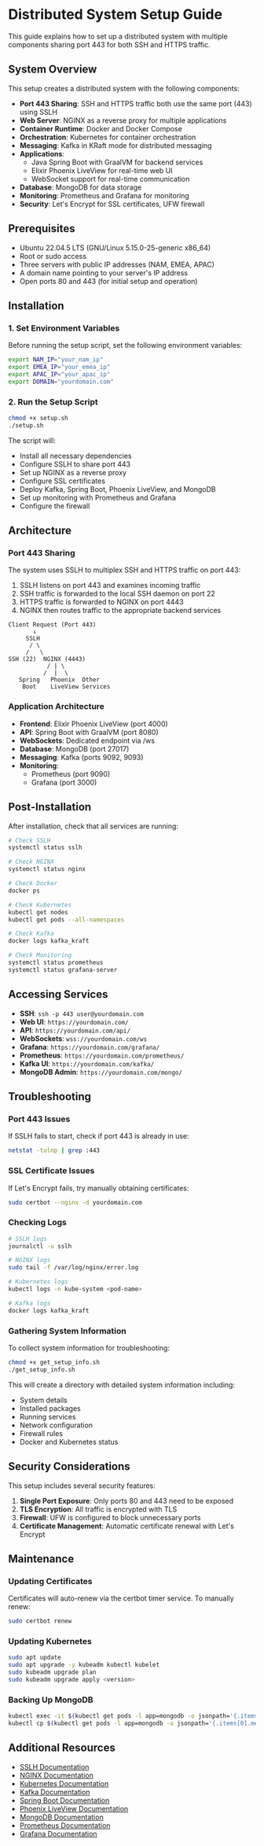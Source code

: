 # Distributed System Setup Guide

This guide explains how to set up a distributed system with multiple components sharing port 443 for both SSH and HTTPS traffic.

## System Overview

This setup creates a distributed system with the following components:

- **Port 443 Sharing**: SSH and HTTPS traffic both use the same port (443) using SSLH
- **Web Server**: NGINX as a reverse proxy for multiple applications
- **Container Runtime**: Docker and Docker Compose
- **Orchestration**: Kubernetes for container orchestration
- **Messaging**: Kafka in KRaft mode for distributed messaging
- **Applications**:
  - Java Spring Boot with GraalVM for backend services
  - Elixir Phoenix LiveView for real-time web UI
  - WebSocket support for real-time communication
- **Database**: MongoDB for data storage
- **Monitoring**: Prometheus and Grafana for monitoring
- **Security**: Let's Encrypt for SSL certificates, UFW firewall

## Prerequisites

- Ubuntu 22.04.5 LTS (GNU/Linux 5.15.0-25-generic x86_64)
- Root or sudo access
- Three servers with public IP addresses (NAM, EMEA, APAC)
- A domain name pointing to your server's IP address
- Open ports 80 and 443 (for initial setup and operation)

## Installation

### 1. Set Environment Variables

Before running the setup script, set the following environment variables:

```bash
export NAM_IP="your_nam_ip"
export EMEA_IP="your_emea_ip"
export APAC_IP="your_apac_ip"
export DOMAIN="yourdomain.com"
```

### 2. Run the Setup Script

```bash
chmod +x setup.sh
./setup.sh
```

The script will:
- Install all necessary dependencies
- Configure SSLH to share port 443
- Set up NGINX as a reverse proxy
- Configure SSL certificates
- Deploy Kafka, Spring Boot, Phoenix LiveView, and MongoDB
- Set up monitoring with Prometheus and Grafana
- Configure the firewall

## Architecture

### Port 443 Sharing

The system uses SSLH to multiplex SSH and HTTPS traffic on port 443:

1. SSLH listens on port 443 and examines incoming traffic
2. SSH traffic is forwarded to the local SSH daemon on port 22
3. HTTPS traffic is forwarded to NGINX on port 4443
4. NGINX then routes traffic to the appropriate backend services

```
Client Request (Port 443)
       ↓
     SSLH
      / \
     /   \
SSH (22)  NGINX (4443)
           / | \
          /  |  \
   Spring   Phoenix  Other
    Boot    LiveView Services
```

### Application Architecture

- **Frontend**: Elixir Phoenix LiveView (port 4000)
- **API**: Spring Boot with GraalVM (port 8080)
- **WebSockets**: Dedicated endpoint via /ws
- **Database**: MongoDB (port 27017)
- **Messaging**: Kafka (ports 9092, 9093)
- **Monitoring**:
  - Prometheus (port 9090)
  - Grafana (port 3000)

## Post-Installation

After installation, check that all services are running:

```bash
# Check SSLH
systemctl status sslh

# Check NGINX
systemctl status nginx

# Check Docker
docker ps

# Check Kubernetes
kubectl get nodes
kubectl get pods --all-namespaces

# Check Kafka
docker logs kafka_kraft

# Check Monitoring
systemctl status prometheus
systemctl status grafana-server
```

## Accessing Services

- **SSH**: `ssh -p 443 user@yourdomain.com`
- **Web UI**: `https://yourdomain.com/`
- **API**: `https://yourdomain.com/api/`
- **WebSockets**: `wss://yourdomain.com/ws`
- **Grafana**: `https://yourdomain.com/grafana/`
- **Prometheus**: `https://yourdomain.com/prometheus/`
- **Kafka UI**: `https://yourdomain.com/kafka/`
- **MongoDB Admin**: `https://yourdomain.com/mongo/`

## Troubleshooting

### Port 443 Issues

If SSLH fails to start, check if port 443 is already in use:

```bash
netstat -tulnp | grep :443
```

### SSL Certificate Issues

If Let's Encrypt fails, try manually obtaining certificates:

```bash
sudo certbot --nginx -d yourdomain.com
```

### Checking Logs

```bash
# SSLH logs
journalctl -u sslh

# NGINX logs
sudo tail -f /var/log/nginx/error.log

# Kubernetes logs
kubectl logs -n kube-system <pod-name>

# Kafka logs
docker logs kafka_kraft
```

### Gathering System Information

To collect system information for troubleshooting:

```bash
chmod +x get_setup_info.sh
./get_setup_info.sh
```

This will create a directory with detailed system information including:
- System details
- Installed packages
- Running services
- Network configuration
- Firewall rules
- Docker and Kubernetes status

## Security Considerations

This setup includes several security features:

1. **Single Port Exposure**: Only ports 80 and 443 need to be exposed
2. **TLS Encryption**: All traffic is encrypted with TLS
3. **Firewall**: UFW is configured to block unnecessary ports
4. **Certificate Management**: Automatic certificate renewal with Let's Encrypt

## Maintenance

### Updating Certificates

Certificates will auto-renew via the certbot timer service. To manually renew:

```bash
sudo certbot renew
```

### Updating Kubernetes

```bash
sudo apt update
sudo apt upgrade -y kubeadm kubectl kubelet
sudo kubeadm upgrade plan
sudo kubeadm upgrade apply <version>
```

### Backing Up MongoDB

```bash
kubectl exec -it $(kubectl get pods -l app=mongodb -o jsonpath='{.items[0].metadata.name}') -- mongodump --out=/tmp/backup
kubectl cp $(kubectl get pods -l app=mongodb -o jsonpath='{.items[0].metadata.name}'):/tmp/backup ./mongodb-backup
```

## Additional Resources

- [SSLH Documentation](https://github.com/yrutschle/sslh)
- [NGINX Documentation](https://nginx.org/en/docs/)
- [Kubernetes Documentation](https://kubernetes.io/docs/home/)
- [Kafka Documentation](https://kafka.apache.org/documentation/)
- [Spring Boot Documentation](https://docs.spring.io/spring-boot/docs/current/reference/htmlsingle/)
- [Phoenix LiveView Documentation](https://hexdocs.pm/phoenix_live_view/Phoenix.LiveView.html)
- [MongoDB Documentation](https://docs.mongodb.com/)
- [Prometheus Documentation](https://prometheus.io/docs/introduction/overview/)
- [Grafana Documentation](https://grafana.com/docs/)
